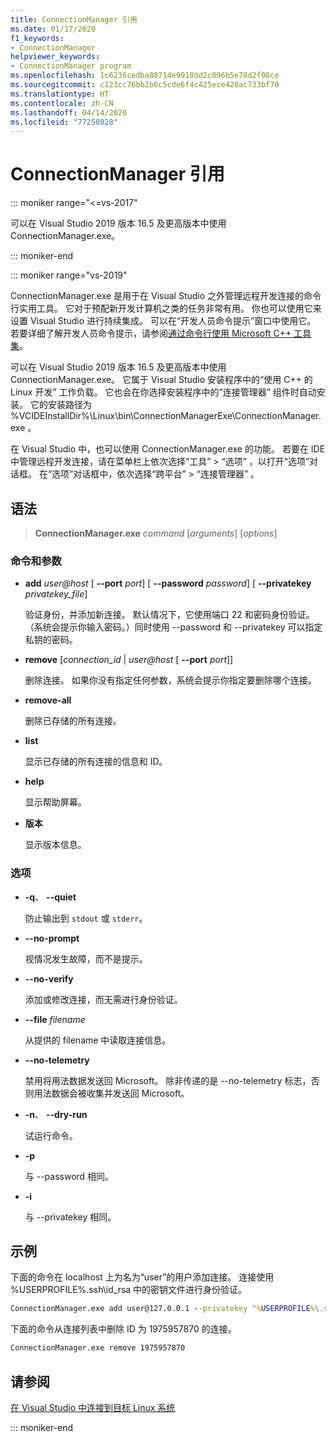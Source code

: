 ```yaml
---
title: ConnectionManager 引用
ms.date: 01/17/2020
f1_keywords:
- ConnectionManager
helpviewer_keywords:
- ConnectionManager program
ms.openlocfilehash: 1c6236cedba88714e9918dd2c096b5e78d2f08ce
ms.sourcegitcommit: c123cc76bb2b6c5cde6f4c425ece420ac733bf70
ms.translationtype: HT
ms.contentlocale: zh-CN
ms.lasthandoff: 04/14/2020
ms.locfileid: "77258028"
---
```

# <a name="connectionmanager-reference"></a>ConnectionManager 引用

::: moniker range="<=vs-2017"

可以在 Visual Studio 2019 版本 16.5 及更高版本中使用 ConnectionManager.exe。

::: moniker-end

::: moniker range="vs-2019"

ConnectionManager.exe 是用于在 Visual Studio 之外管理远程开发连接的命令行实用工具。 它对于预配新开发计算机之类的任务非常有用。 你也可以使用它来设置 Visual Studio 进行持续集成。 可以在“开发人员命令提示”窗口中使用它。 若要详细了解开发人员命令提示，请参阅[通过命令行使用 Microsoft C++ 工具集](../build/building-on-the-command-line.md)。

可以在 Visual Studio 2019 版本 16.5 及更高版本中使用 ConnectionManager.exe。 它属于 Visual Studio 安装程序中的“使用 C++ 的 Linux 开发”  工作负载。 它也会在你选择安装程序中的“连接管理器”  组件时自动安装。 它的安装路径为 %VCIDEInstallDir%\\Linux\\bin\\ConnectionManagerExe\\ConnectionManager.exe  。

在 Visual Studio 中，也可以使用 ConnectionManager.exe 的功能。 若要在 IDE 中管理远程开发连接，请在菜单栏上依次选择“工具”   > “选项”  ，以打开“选项”对话框。 在“选项”对话框中，依次选择“跨平台”   > “连接管理器”  。

## <a name="syntax"></a>语法

> **ConnectionManager.exe** *command* \[*arguments*] \[*options*]

### <a name="commands-and-arguments"></a>命令和参数

- **add** *user\@host* \[ **--port** *port*] \[ **--password** *password*] \[ **--privatekey** *privatekey_file*]

  验证身份，并添加新连接。 默认情况下，它使用端口 22 和密码身份验证。 （系统会提示你输入密码。）同时使用 --password  和 --privatekey  可以指定私钥的密码。

- **remove** \[*connection_id* \| *user\@host* \[ **--port** *port*]]

  删除连接。 如果你没有指定任何参数，系统会提示你指定要删除哪个连接。

- **remove-all**

  删除已存储的所有连接。

- **list**

  显示已存储的所有连接的信息和 ID。

- **help**

  显示帮助屏幕。

- **版本**

  显示版本信息。

### <a name="options"></a>选项

- **-q**、 **--quiet**

  防止输出到 `stdout` 或 `stderr`。

- **--no-prompt**

  视情况发生故障，而不是提示。

- **--no-verify**

  添加或修改连接，而无需进行身份验证。

- **--file** *filename*

  从提供的 filename  中读取连接信息。

- **--no-telemetry**

  禁用将用法数据发送回 Microsoft。 除非传递的是 --no-telemetry  标志，否则用法数据会被收集并发送回 Microsoft。  

- **-n**、 **--dry-run**

  试运行命令。

- **-p**

  与 --password  相同。

- **-i**

  与 --privatekey  相同。

## <a name="examples"></a>示例

下面的命令在 localhost 上为名为“user”的用户添加连接。 连接使用 %USERPROFILE%\.ssh\id_rsa  中的密钥文件进行身份验证。

```cmd
ConnectionManager.exe add user@127.0.0.1 --privatekey "%USERPROFILE%\.ssh\id_rsa"
```

下面的命令从连接列表中删除 ID 为 1975957870 的连接。

```cmd
ConnectionManager.exe remove 1975957870
```

## <a name="see-also"></a>请参阅

[在 Visual Studio 中连接到目标 Linux 系统](connect-to-your-remote-linux-computer.md)

::: moniker-end

